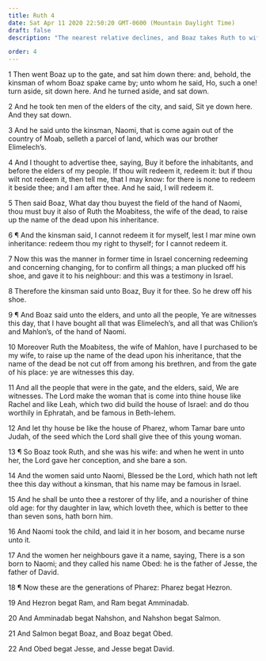 ```yaml
---
title: Ruth 4
date: Sat Apr 11 2020 22:50:20 GMT-0600 (Mountain Daylight Time)
draft: false
description: "The nearest relative declines, and Boaz takes Ruth to wife—Ruth bears Obed, through whom came David the king."

order: 4
---
```

    
1 Then went Boaz up to the gate, and sat him down there: and, behold, the kinsman of whom Boaz spake came by; unto whom he said, Ho, such a one! turn aside, sit down here. And he turned aside, and sat down.

2 And he took ten men of the elders of the city, and said, Sit ye down here. And they sat down.

3 And he said unto the kinsman, Naomi, that is come again out of the country of Moab, selleth a parcel of land, which was our brother Elimelech’s.

4 And I thought to advertise thee, saying, Buy it before the inhabitants, and before the elders of my people. If thou wilt redeem it, redeem it: but if thou wilt not redeem it, then tell me, that I may know: for there is none to redeem it beside thee; and I am after thee. And he said, I will redeem it.

5 Then said Boaz, What day thou buyest the field of the hand of Naomi, thou must buy it also of Ruth the Moabitess, the wife of the dead, to raise up the name of the dead upon his inheritance.

6 ¶ And the kinsman said, I cannot redeem it for myself, lest I mar mine own inheritance: redeem thou my right to thyself; for I cannot redeem it.

7 Now this was the manner in former time in Israel concerning redeeming and concerning changing, for to confirm all things; a man plucked off his shoe, and gave it to his neighbour: and this was a testimony in Israel.

8 Therefore the kinsman said unto Boaz, Buy it for thee. So he drew off his shoe.

9 ¶ And Boaz said unto the elders, and unto all the people, Ye are witnesses this day, that I have bought all that was Elimelech’s, and all that was Chilion’s and Mahlon’s, of the hand of Naomi.

10 Moreover Ruth the Moabitess, the wife of Mahlon, have I purchased to be my wife, to raise up the name of the dead upon his inheritance, that the name of the dead be not cut off from among his brethren, and from the gate of his place: ye are witnesses this day.

11 And all the people that were in the gate, and the elders, said, We are witnesses. The Lord make the woman that is come into thine house like Rachel and like Leah, which two did build the house of Israel: and do thou worthily in Ephratah, and be famous in Beth-lehem.

12 And let thy house be like the house of Pharez, whom Tamar bare unto Judah, of the seed which the Lord shall give thee of this young woman.

13 ¶ So Boaz took Ruth, and she was his wife: and when he went in unto her, the Lord gave her conception, and she bare a son.

14 And the women said unto Naomi, Blessed be the Lord, which hath not left thee this day without a kinsman, that his name may be famous in Israel.

15 And he shall be unto thee a restorer of thy life, and a nourisher of thine old age: for thy daughter in law, which loveth thee, which is better to thee than seven sons, hath born him.

16 And Naomi took the child, and laid it in her bosom, and became nurse unto it.

17 And the women her neighbours gave it a name, saying, There is a son born to Naomi; and they called his name Obed: he is the father of Jesse, the father of David.

18 ¶ Now these are the generations of Pharez: Pharez begat Hezron.

19 And Hezron begat Ram, and Ram begat Amminadab.

20 And Amminadab begat Nahshon, and Nahshon begat Salmon.

21 And Salmon begat Boaz, and Boaz begat Obed.

22 And Obed begat Jesse, and Jesse begat David.

